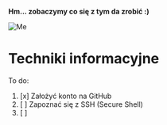 __Hm... zobaczymy co się z tym da zrobić :)__

![Me](https://github.com/SYNIN/PSPI/blob/master/12814397_10208106816060205_8435163995968581277_n%5B1%5D.jpg)

# Techniki informacyjne

To do:

1. [x] Założyć konto na GitHub
2. [ ] Zapoznać się z SSH (Secure Shell)
3. [ ]
